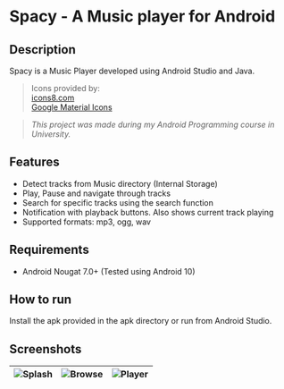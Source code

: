 # Spacy - A Music player for Android

## Description

Spacy is a Music Player developed using Android Studio and Java.  

>Icons provided by:\
[icons8.com](https://icons8.com/)  
[Google Material Icons](https://fonts.google.com/icons)

>*This project was made during my Android Programming course in University.*

## Features

- Detect tracks from Music directory (Internal Storage)
- Play, Pause and navigate through tracks
- Search for specific tracks using the search function
- Notification with playback buttons. Also shows current track playing
- Supported formats: mp3, ogg, wav

## Requirements

- Android Nougat 7.0+ (Tested using Android 10)

## How to run

Install the apk provided in the apk directory or run from Android Studio.

## Screenshots

|![Splash](https://github.com/ChrisTs8920/Spacy-music-player/blob/main/screenshots/splash.jpg?raw=True)|![Browse](https://github.com/ChrisTs8920/Spacy-music-player/blob/main/screenshots/browse.jpg?raw=True)|![Player](https://github.com/ChrisTs8920/Spacy-music-player/blob/main/screenshots/player.jpg?raw=True)|
|--------------------------------------------------------------|-------------------------------------------------------------------|----------------------------------------------------------------|